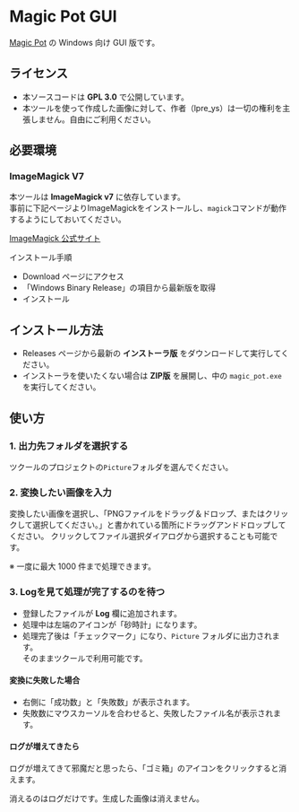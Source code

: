 # Magic Pot GUI

[Magic Pot](https://github.com/lpre-ys/magic-pot) の Windows 向け GUI 版です。  

## ライセンス

- 本ソースコードは **GPL 3.0** で公開しています。  
- 本ツールを使って作成した画像に対して、作者（lpre_ys）は一切の権利を主張しません。自由にご利用ください。

## 必要環境

### ImageMagick V7

本ツールは **ImageMagick v7** に依存しています。  
事前に下記ページよりImageMagickをインストールし、`magick`コマンドが動作するようにしておいてください。

[ImageMagick 公式サイト](https://imagemagick.org/)

インストール手順

- Download ページにアクセス
- 「Windows Binary Release」の項目から最新版を取得
- インストール

## インストール方法

- Releases ページから最新の **インストーラ版** をダウンロードして実行してください。  
- インストーラを使いたくない場合は **ZIP版** を展開し、中の `magic_pot.exe` を実行してください。


## 使い方

### 1. 出力先フォルダを選択する

ツクールのプロジェクトの`Picture`フォルダを選んでください。

### 2. 変換したい画像を入力

変換したい画像を選択し、「PNGファイルをドラッグ＆ドロップ、またはクリックして選択してください。」と書かれている箇所にドラッグアンドドロップしてください。
クリックしてファイル選択ダイアログから選択することも可能です。

※ 一度に最大 1000 件まで処理できます。

### 3. Logを見て処理が完了するのを待つ

- 登録したファイルが **Log** 欄に追加されます。  
- 処理中は左端のアイコンが「砂時計」になります。  
- 処理完了後は「チェックマーク」になり、`Picture` フォルダに出力されます。  
そのままツクールで利用可能です。

#### 変換に失敗した場合

- 右側に「成功数」と「失敗数」が表示されます。  
- 失敗数にマウスカーソルを合わせると、失敗したファイル名が表示されます。

#### ログが増えてきたら

ログが増えてきて邪魔だと思ったら、「ゴミ箱」のアイコンをクリックすると消えます。

消えるのはログだけです。生成した画像は消えません。